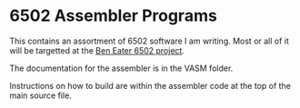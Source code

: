 # 6502 Assembler Programs

This contains an assortment of 6502 software I am writing. Most or all of it will be targetted at the [Ben Eater 6502 project](https://eater.net/6502).

The documentation for the assembler is in the VASM folder.

Instructions on how to build are within the assembler code at the top of the main source file.
